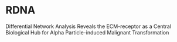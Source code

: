# RDNA
Differential Network Analysis Reveals the ECM-receptor as a Central Biological Hub for Alpha Particle-induced Malignant Transformation
